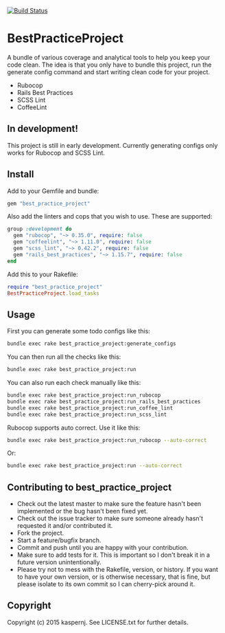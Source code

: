 [![Build Status](https://img.shields.io/shippable/5676f3b41895ca447466ade8.svg)](https://app.shippable.com/projects/5676f3b41895ca447466ade8/builds/latest)

# BestPracticeProject

A bundle of various coverage and analytical tools to help you keep your code clean. The idea is that you only have to bundle this project, run the generate config command and start writing clean code for your project.

- Rubocop
- Rails Best Practices
- SCSS Lint
- CoffeeLint

## In development!

This project is still in early development. Currently generating configs only works for Rubocop and SCSS Lint.

## Install

Add to your Gemfile and bundle:
```ruby
gem "best_practice_project"
```

Also add the linters and cops that you wish to use. These are supported:
```ruby
group :development do
  gem "rubocop", "~> 0.35.0", require: false
  gem "coffeelint", "~> 1.11.0", require: false
  gem "scss_lint", "~> 0.42.2", require: false
  gem "rails_best_practices", "~> 1.15.7", require: false
end
```

Add this to your Rakefile:
```ruby
require "best_practice_project"
BestPracticeProject.load_tasks
```

## Usage

First you can generate some todo configs like this:
```bash
bundle exec rake best_practice_project:generate_configs
```

You can then run all the checks like this:
```bash
bundle exec rake best_practice_project:run
```

You can also run each check manually like this:
```bash
bundle exec rake best_practice_project:run_rubocop
bundle exec rake best_practice_project:run_rails_best_practices
bundle exec rake best_practice_project:run_coffee_lint
bundle exec rake best_practice_project:run_scss_lint
```

Rubocop supports auto correct. Use it like this:
```bash
bundle exec rake best_practice_project:run_rubocop --auto-correct
```

Or:
```bash
bundle exec rake best_practice_project:run --auto-correct
```

## Contributing to best_practice_project

* Check out the latest master to make sure the feature hasn't been implemented or the bug hasn't been fixed yet.
* Check out the issue tracker to make sure someone already hasn't requested it and/or contributed it.
* Fork the project.
* Start a feature/bugfix branch.
* Commit and push until you are happy with your contribution.
* Make sure to add tests for it. This is important so I don't break it in a future version unintentionally.
* Please try not to mess with the Rakefile, version, or history. If you want to have your own version, or is otherwise necessary, that is fine, but please isolate to its own commit so I can cherry-pick around it.

## Copyright

Copyright (c) 2015 kaspernj. See LICENSE.txt for
further details.

